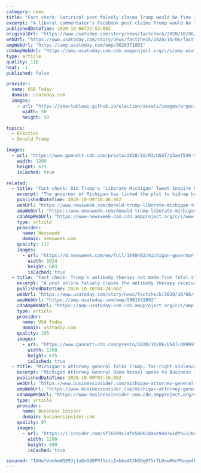 ```yaml
---
category: news
title: "Fact check: Satirical post falsely claims Trump would be fine if he hadn't gotten tested"
excerpt: "A liberal commentator's Facebook post claims Trump would be fine if he didn't get tested, satirically referencing debunked claim about coronavirus."
publishedDateTime: 2020-10-06T22:53:00Z
originalUrl: "https://www.usatoday.com/story/news/factcheck/2020/10/06/fact-check-post-claims-trump-would-be-fine-if-he-hadnt-gotten-tested-satire/3626371001/"
webUrl: "https://www.usatoday.com/story/news/factcheck/2020/10/06/fact-check-post-claims-trump-would-be-fine-if-he-hadnt-gotten-tested-satire/3626371001/"
ampWebUrl: "https://amp.usatoday.com/amp/3626371001"
cdnAmpWebUrl: "https://amp-usatoday-com.cdn.ampproject.org/c/s/amp.usatoday.com/amp/3626371001"
type: article
quality: 116
heat: -1
published: false

provider:
  name: USA Today
  domain: usatoday.com
  images:
    - url: "https://smartableai.github.io/election/assets/images/organizations/usatoday.com-50x50.jpg"
      width: 50
      height: 50

topics:
  - Election
  - Donald Trump

images:
  - url: "https://www.gannett-cdn.com/presto/2020/10/03/USAT/13aef549-972b-4572-8065-d687015d7504-PRESIDENT_DONALD_TRUMP.jpg?auto=webp&crop=2882,1621,x0,y93&format=pjpg&width=1200"
    width: 1200
    height: 675
    isCached: true

related:
  - title: "Fact-check: Did Trump's 'Liberate Michigan' Tweet Inspire Plot to Kidnap Gov. Whitmer?"
    excerpt: "The governor of Michigan has linked the plot to kidnap her to President Donald Trump's rhetoric during the pandemic."
    publishedDateTime: 2020-10-09T10:46:00Z
    webUrl: "https://www.newsweek.com/donald-trump-liberate-michigan-tweet-plot-kidnap-gretchen-whitmer-governor-1537719"
    ampWebUrl: "https://www.newsweek.com/donald-trump-liberate-michigan-tweet-plot-kidnap-gretchen-whitmer-governor-1537719?amp=1"
    cdnAmpWebUrl: "https://www-newsweek-com.cdn.ampproject.org/c/s/www.newsweek.com/donald-trump-liberate-michigan-tweet-plot-kidnap-gretchen-whitmer-governor-1537719?amp=1"
    type: article
    provider:
      name: Newsweek
      domain: newsweek.com
    quality: 117
    images:
      - url: "https://d.newsweek.com/en/full/1648482/michigan-governor-gretchen-whitmer.jpg"
        width: 1024
        height: 683
        isCached: true
  - title: "Fact check: Trump's antibody therapy not made from fetal stem cells but fetal-derived cells used during testing"
    excerpt: "A post online falsely claims the antibody therapy received by President Donald Trump to treat COVID-19 is made from fetal stem cells."
    publishedDateTime: 2020-10-10T04:24:00Z
    webUrl: "https://www.usatoday.com/story/news/factcheck/2020/10/08/fact-check-trumps-antibody-therapy-not-made-fetal-stem-cells/5901542002/"
    ampWebUrl: "https://amp.usatoday.com/amp/5901542002"
    cdnAmpWebUrl: "https://amp-usatoday-com.cdn.ampproject.org/c/s/amp.usatoday.com/amp/5901542002"
    type: article
    provider:
      name: USA Today
      domain: usatoday.com
    quality: 105
    images:
      - url: "https://www.gannett-cdn.com/presto/2020/10/06/USAT/d890957a-cfab-4eaa-ae7a-03b8ca543956-Antibodies.jpg?auto=webp&crop=2347,1321,x0,y156&format=pjpg&width=1200"
        width: 1200
        height: 675
        isCached: true
  - title: "Michigan's attorney general talks Trump, far-right violence, the role of Facebook, and the alleged plot to kidnap Gov. Whitmer"
    excerpt: "Michigan Attorney General Dana Nessel spoke to Business Insider about members of a paramiltitary group accused of plotting to kidnap the governor."
    publishedDateTime: 2020-10-09T07:16:00Z
    webUrl: "https://www.businessinsider.com/michigan-attorney-general-dana-nessel-discusses-trump-far-right-violence-2020-10"
    ampWebUrl: "https://www.businessinsider.com/michigan-attorney-general-dana-nessel-discusses-trump-far-right-violence-2020-10?amp"
    cdnAmpWebUrl: "https://www-businessinsider-com.cdn.ampproject.org/c/s/www.businessinsider.com/michigan-attorney-general-dana-nessel-discusses-trump-far-right-violence-2020-10?amp"
    type: article
    provider:
      name: Business Insider
      domain: businessinsider.com
    quality: 97
    images:
      - url: "https://i.insider.com/5f76599c74fe5b0018a8e9e0?width=1200&format=jpeg"
        width: 1200
        height: 600
        isCached: true

secured: "IAHwfVonhmWQ893j1uDnOQ0PRf5stiIxbkeAG3kBOg075rTLHxwR6cMSoyp4P8361FDoKAXelMhqGILm8UkQ1ExhNKbskMvj9AQUNOL5et4S96w8RwoJA620vRvn0z9kZ1vQA5gue59qtkram9yhGpNDWyYni0rwabc4E0IipBWUdRCmBNMrqdtk/3Gj73I2s8g7x/GWPxpsfDyrbuYVJr/28QdUB/eatphu5VrrqViSgJ7lb/pwuXVGj7hTTR65N9tq/TcpbzNQB8y9xWI9msQKqa706wcphgJwfW6UV6vVNJkwarITou7HfVdutT6F3ZIHUZvmcVjyKh5CVXk91/jvvQyDPiFo2TuiVXNunXw=;Bi5SI580kmMsreYTf/89pQ=="
---
```


